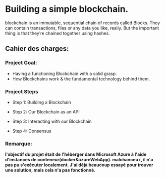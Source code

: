 # Building a simple blockchain.
 blockchain is an immutable, sequential chain of records called Blocks. They can contain transactions, files or any data you like, really. But the important thing is that they’re chained together using hashes.

 
 
 ## Cahier des charges:
 
### Project Goal:
- Having a functioning Blockchain with a solid grasp.
- How Blockchains work & the fundamental technology behind them.
 
### Project Steps 
* Step 1: Building a Blockchain
 
* Step 2: Our Blockchain as an API
 
* Step 3: Interacting with our Blockchain
 
* Step 4: Consensus



### Remarque:
**l'objectif du projet était de l'héberger dans Microsoft Azure à l'aide d'instances de conteneur(docker&azureWebApp).
malchanceux, il n'a pas pu s'exécuter localement. J'ai déjà beaucoup essayé pour trouver une solution, mais cela n'a pas fonctionné.**
